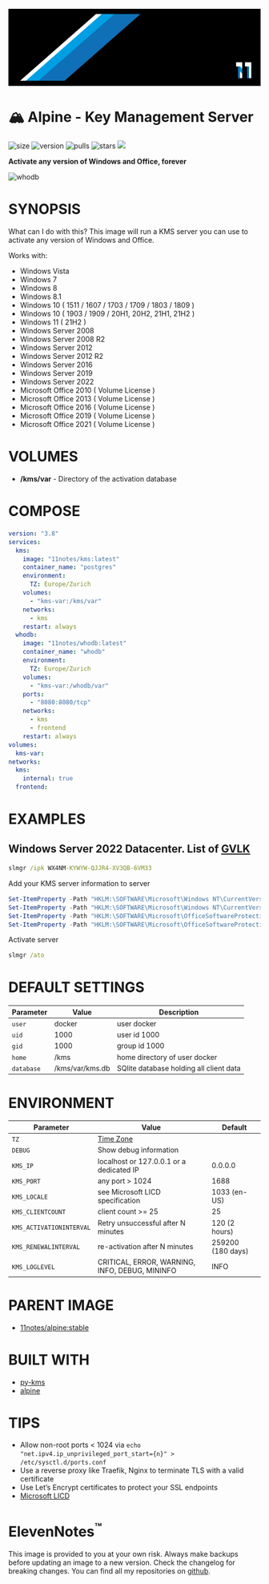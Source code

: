 ![Banner](https://github.com/11notes/defaults/blob/main/static/img/banner.png?raw=true)

# 🏔️ Alpine - Key Management Server
![size](https://img.shields.io/docker/image-size/11notes/kms/latest?color=0eb305) ![version](https://img.shields.io/docker/v/11notes/kms/latest?color=eb7a09) ![pulls](https://img.shields.io/docker/pulls/11notes/kms?color=2b75d6) ![stars](https://img.shields.io/docker/stars/11notes/kms?color=e6a50e) [<img src="https://img.shields.io/badge/github-11notes-blue?logo=github">](https://github.com/11notes)

**Activate any version of Windows and Office, forever**

![whodb](https://github.com/11notes/docker-kms/blob/main/static/img/whodb.png?raw=true)

# SYNOPSIS
What can I do with this? This image will run a KMS server you can use to activate any version of Windows and Office.

Works with:
- Windows Vista 
- Windows 7 
- Windows 8
- Windows 8.1
- Windows 10 ( 1511 / 1607 / 1703 / 1709 / 1803 / 1809 )
- Windows 10 ( 1903 / 1909 / 20H1, 20H2, 21H1, 21H2 )
- Windows 11 ( 21H2 )
- Windows Server 2008
- Windows Server 2008 R2
- Windows Server 2012
- Windows Server 2012 R2
- Windows Server 2016
- Windows Server 2019
- Windows Server 2022
- Microsoft Office 2010 ( Volume License )
- Microsoft Office 2013 ( Volume License )
- Microsoft Office 2016 ( Volume License )
- Microsoft Office 2019 ( Volume License )
- Microsoft Office 2021 ( Volume License )

# VOLUMES
* **/kms/var** - Directory of the activation database

# COMPOSE
```yaml
version: "3.8"
services:
  kms:
    image: "11notes/kms:latest"
    container_name: "postgres"
    environment:
      TZ: Europe/Zurich
    volumes:
      - "kms-var:/kms/var"
    networks:
      - kms
    restart: always
  whodb:
    image: "11notes/whodb:latest"
    container_name: "whodb"
    environment:
      TZ: Europe/Zurich
    volumes:
      - "kms-var:/whodb/var"
    ports:
      - "8080:8080/tcp"
    networks:
      - kms
      - frontend
    restart: always
volumes:
  kms-var:
networks:
  kms:
    internal: true
  frontend:
```

# EXAMPLES
## Windows Server 2022 Datacenter. List of [GVLK](https://learn.microsoft.com/en-us/windows-server/get-started/kms-client-activation-keys)
```cmd
slmgr /ipk WX4NM-KYWYW-QJJR4-XV3QB-6VM33
```
Add your KMS server information to server
```powershell
Set-ItemProperty -Path "HKLM:\SOFTWARE\Microsoft\Windows NT\CurrentVersion\SoftwareProtectionPlatform" -Name "KeyManagementServiceName" -Value "KMS_IP"
Set-ItemProperty -Path "HKLM:\SOFTWARE\Microsoft\Windows NT\CurrentVersion\SoftwareProtectionPlatform" -Name "KeyManagementServicePort" -Value "KMS_PORT"
Set-ItemProperty -Path "HKLM:\SOFTWARE\Microsoft\OfficeSoftwareProtectionPlatform" -Name "KeyManagementServiceName" -Value "KMS_IP"
Set-ItemProperty -Path "HKLM:\SOFTWARE\Microsoft\OfficeSoftwareProtectionPlatform" -Name "KeyManagementServicePort" -Value "KMS_PORT"
```
Activate server
```cmd
slmgr /ato
```

# DEFAULT SETTINGS
| Parameter | Value | Description |
| --- | --- | --- |
| `user` | docker | user docker |
| `uid` | 1000 | user id 1000 |
| `gid` | 1000 | group id 1000 |
| `home` | /kms | home directory of user docker |
| `database` | /kms/var/kms.db | SQlite database holding all client data |

# ENVIRONMENT
| Parameter | Value | Default |
| --- | --- | --- |
| `TZ` | [Time Zone](https://en.wikipedia.org/wiki/List_of_tz_database_time_zones) | |
| `DEBUG` | Show debug information | |
| `KMS_IP` | localhost or 127.0.0.1 or a dedicated IP | 0.0.0.0 |
| `KMS_PORT` | any port > 1024 | 1688 |
| `KMS_LOCALE` | see Microsoft LICD specification | 1033 (en-US) |
| `KMS_CLIENTCOUNT` | client count >= 25 | 25 |
| `KMS_ACTIVATIONINTERVAL` | Retry unsuccessful after N minutes | 120 (2 hours) |
| `KMS_RENEWALINTERVAL` | re-activation after N minutes | 259200 (180 days) |
| `KMS_LOGLEVEL` | CRITICAL, ERROR, WARNING, INFO, DEBUG, MININFO | INFO |

# PARENT IMAGE
* [11notes/alpine:stable](https://hub.docker.com/r/11notes/alpine)

# BUILT WITH
* [py-kms](https://github.com/Py-KMS-Organization/py-kms)
* [alpine](https://alpinelinux.org)

# TIPS
* Allow non-root ports < 1024 via `echo "net.ipv4.ip_unprivileged_port_start={n}" > /etc/sysctl.d/ports.conf`
* Use a reverse proxy like Traefik, Nginx to terminate TLS with a valid certificate
* Use Let’s Encrypt certificates to protect your SSL endpoints
* [Microsoft LICD](https://learn.microsoft.com/en-us/openspecs/office_standards/ms-oe376/6c085406-a698-4e12-9d4d-c3b0ee3dbc4a)

# ElevenNotes<sup>™️</sup>
This image is provided to you at your own risk. Always make backups before updating an image to a new version. Check the changelog for breaking changes. You can find all my repositories on [github](https://github.com/11notes).
    
